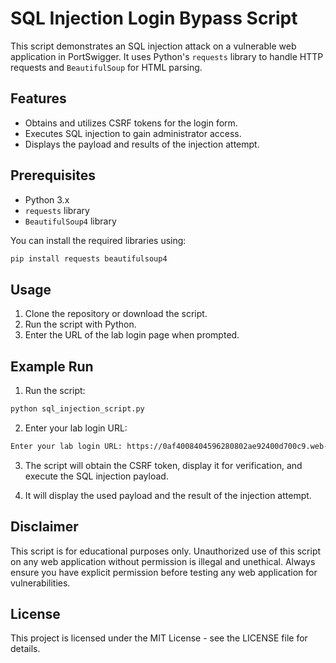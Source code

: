 # SQL Injection Login Bypass Script

This script demonstrates an SQL injection attack on a vulnerable web application in PortSwigger. It uses Python's `requests` library to handle HTTP requests and `BeautifulSoup` for HTML parsing.

## Features

- Obtains and utilizes CSRF tokens for the login form.
- Executes SQL injection to gain administrator access.
- Displays the payload and results of the injection attempt.

## Prerequisites

- Python 3.x
- `requests` library
- `BeautifulSoup4` library

You can install the required libraries using:
```bash
pip install requests beautifulsoup4
```

## Usage

1. Clone the repository or download the script.
2. Run the script with Python.
3. Enter the URL of the lab login page when prompted.

## Example Run

1. Run the script:

```bash
python sql_injection_script.py
```

2. Enter your lab login URL:
```bash
Enter your lab login URL: https://0af4008404596280802ae92400d700c9.web-security-academy.net/login
```

3. The script will obtain the CSRF token, display it for verification, and execute the SQL injection payload.

4. It will display the used payload and the result of the injection attempt.

## Disclaimer

This script is for educational purposes only. Unauthorized use of this script on any web application without permission is illegal and unethical. Always ensure you have explicit permission before testing any web application for vulnerabilities.

## License
This project is licensed under the MIT License - see the LICENSE file for details.